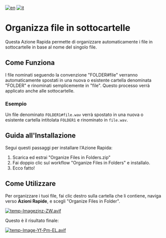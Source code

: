 [![en](https://img.shields.io/badge/lang-en-red.svg)](https://github.com/AntonioCuccarese/organize-files-in-folders/blob/main/README.md)
[![it](https://img.shields.io/badge/lang-it-green.svg)](https://github.com/AntonioCuccarese/organize-files-in-folders/blob/main/README.it.md)

# Organizza file in sottocartelle

Questa Azione Rapida permette di organizzare automaticamente i file in sottocartelle in base al nome del singolo file. 

## Come Funziona

I file nominati seguendo la convenzione "FOLDER#file" verranno automaticamente spostati in una nuova o esistente cartella denominata "FOLDER" e rinominati semplicemente in "file". Questo processo verrà applicato anche alle sottocartelle.

### Esempio

Un file denominato `FOLDER1#file.wav` verrà spostato in una nuova o esistente cartella intitolata `FOLDER1` e rinominato in `file.wav`.

## Guida all'Installazione

Segui questi passaggi per installare l'Azione Rapida:

1. Scarica ed estrai "Organize Files in Folders.zip"
2. Fai doppio clic sul workflow "Organize Files in Folders" e installalo.
3. Ecco fatto!

## Come Utilizzare

Per organizzare i tuoi file, fai clic destro sulla cartella che li contiene, naviga verso **Azioni Rapide**, e scegli "Organize Files in Folder".

[![temp-Imagezjnz-ZW.avif](https://i.postimg.cc/cCW0wZZP/temp-Imagezjnz-ZW.avif)](https://postimg.cc/WF5BcBd7)

Questo è il risultato finale:

[![temp-Image-Yf-Pm-EL.avif](https://i.postimg.cc/TPZR2gsd/temp-Image-Yf-Pm-EL.avif)](https://postimg.cc/B8BWMLsk)
